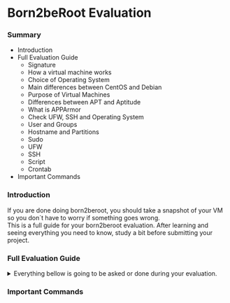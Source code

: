 <h1>Born2beRoot Evaluation</h1>
<h3>Summary</h3>

  - Introduction
  - Full Evaluation Guide
    * Signature
    * How a virtual machine works
    * Choice of Operating System
    * Main differences between CentOS and Debian
    * Purpose of Virtual Machines
    * Differences between APT and Aptitude
    * What is APPArmor
    * Check UFW, SSH and Operating System
    * User and Groups
    * Hostname and Partitions
    * Sudo
    * UFW
    * SSH
    * Script
    * Crontab
  - Important Commands

<h3>Introduction</h3>

If you are done doing born2beroot, you should take a snapshot of your VM so you don´t have to worry if something goes wrong. <br>
This is a full guide for your born2beroot evaluation. After learning and seeing everything you need to know, study a bit before submitting your project. <br>

<h3>Full Evaluation Guide</h3>

<details><summary>Everything bellow is going to be asked or done during your evaluation.</summary>

<h4>Signature</h4>

Compare your VM signature with the one in your repository. <br>
In the terminal :
  1.  Go to “sngoinfre folder”
  2.  $<b>shasum *yourFilesName*.vdi</b>
  3.  $<b>cat signature.txt</b>
  4.  Compare both

<h4>How a virtual machine works</h4>

  - Virtual environment that works like a computer within a computer
  - Runs on a different partition meaning that the software inside a VM can't interfere with the host computer's primary operating system
  - Can have a different OS installed (Windows, Linux, etc)
  - Uses specific allocated hardware from the primary computer

<h4>Choice of Operating System</h4>

Debian OS
  
  - Easier to use
  - More frequent updates compared with CentOs
  - Debian has vast library of default Packages

<h4>Main differences between CentOS and Debian</h4>
  
  - Debian uses 'APT-get' and CentOS 'Yum' as package manager
  - Debian has frequent updates and CentOS updates and upgrades take time
  - Debian has a user-friendly GUI (graphical user interface) and CentOS has a complicated GUI.

<h4>Purpose of Virtual Machines</h4>

  - Operate multiple operating systems at the same time
  - Operate multiple operating systems from the same piece of hardware
  - Without virtualization, operating multiple systems — like Windows and Linux — would require two separate physical units.

<h4>Differences between APT and Aptitude</h4>

  - Apt-get is a lower level package manager
  - Apt-get is restricted only to command line
  - Aptitude is a higher-level tool
  - Aptitude has a default text-only interactive interface along with option of command-line operation

<h4>What is APPArmor</h4>

  - APPArmor is a Linux kernel security module
  - Restrict programs from certain capabilities
  - Restricts and allows reading, writing and execute certain commands
  - For example one could restrict the web browser to only let users access files in their home directories
  - Check APPArmor Status : 
  
$<b>sudo aa-status</b>

<h4>Check UFW, SSH and Operating System</h4>

  - $<b>sudo service ufw status</b> : Check UFW Status
  - $<b>sudo service ssh status</b> : Check SSH Status
  - $<b>hostnamectl</b> : Check Operating System

<h4>User and Groups</h4>

User Information  
  
  - $<b>groups *rade-sar*</b> : Check groups of user *rade-sar*
  - $<b>getent group user42</b> : Check users from groups “user42”
  - $<b>getent group sudo</b> : Check users from groups “sudo”
  
Creating user and adding to the specified group
  
  - $<b>sudo adduser *username*</b> : Create new user called *username*
  - $<b>sudo vim /etc/login.defs</b> : Show Password Expiration Policy
  - $<b>sudo vim /etc/pam.d/common-password</b> : Show Password Policy
  - $<b>sudo addgroup evaluating</b> : Create new group called *evaluating*
  - $<b>sudo usermod -aG evaluating *username*</b> : Add user *username* to evaluating group

<h4>Hostname and Partitions</h4>

  - $<b>hostnamectl</b> : Check hostname
  - $<b>sudo hostnamectl set-hostname *newHostname*</b> : Change hostname
  - $<b>lsblk</b> : View Partitions
  
<h4>What is LVM</h4>

  - LVM allows for very flexible disk space management
  - It provides features like the ability to add disk space to a logical volume and its filesystem

<h4>Sudo</h4>

  - $<b>sudo adduser *username* sudo</b> : Add a new user to sudo group
  - $<b>cat /etc/sudoers.d/sudoconfig</b> : Check Sudo rules
  - $<b>lsblk</b> : View Partitions

<h4>UFW</h4>

  - $<b>sudo ufw status</b> : Check UFW status
  - $<b>sudo service ufw status</b> : List UFW rules
  - $<b>sudo ufw allow 8080</b> : Create rule for port 8080
  - $<b>sudo ufw delete allow 8080</b> : Delete rule for port 8080

<h4>SSH</h4>

  - $<b>sudo service ssh status</b> : Check that SSH Service is installed
  - $<b>sudo vim /etc/ssh/sshd_config</b> : Check SSH Settings && Port 4242
  - $<b>ssh *username*@127.0.0.1 -p 4242</b> : Login with a new user with SSH

<h4>Script</h4>

If you done this project, you know the commands and how to explain them. If you don't remmeber a command, click <a href="https://github.com/rafaelcoias/42_Born2beRoot/blob/main/GUIDE/README.md#script">here</a>.

<h4>Crontab</h4>


</details>

<h3>Important Commands</h3>



